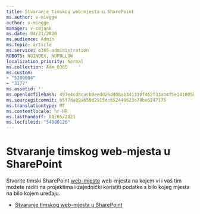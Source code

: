 ```yaml
---
title: Stvaranje timskog web-mjesta u SharePoint
ms.author: v-miegge
author: v-miegge
manager: v-cojank
ms.date: 04/21/2020
ms.audience: Admin
ms.topic: article
ms.service: o365-administration
ROBOTS: NOINDEX, NOFOLLOW
localization_priority: Normal
ms.collection: Adm_O365
ms.custom:
- "5200004"
- "3177"
ms.assetid: ''
ms.openlocfilehash: 497e4cd8cacb9eedd25dd08ab341310f462f33ab4f5e1410058f34e99d2e7d75
ms.sourcegitcommit: b5f7da89a650d2915dc652449623c78be6247175
ms.translationtype: MT
ms.contentlocale: hr-HR
ms.lasthandoff: 08/05/2021
ms.locfileid: "54080126"
---
```

# <a name="how-to-create-a-team-site-in-sharepoint"></a>Stvaranje timskog web-mjesta u SharePoint

Stvorite timski SharePoint [web-mjesto](https://support.office.com/article/what-is-a-sharepoint-team-site-75545757-36c3-46a7-beed-0aaa74f0401e) web-mjesta na kojem vi i vaš tim možete raditi na projektima i zajednički koristiti podatke s bilo kojeg mjesta na bilo kojem uređaju.

* [Stvaranje timskog web-mjesta u SharePoint](https://support.office.com/article/create-a-team-site-in-sharepoint-ef10c1e7-15f3-42a3-98aa-b5972711777d)